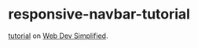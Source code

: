 # responsive-navbar-tutorial

[tutorial](https://www.youtube.com/watch?v=At4B7A4GOPg&list=PLZlA0Gpn_vH8mpXIUHjWoMAAgoCEinL0R&index=5&t=0s) on [Web Dev Simplified](https://www.youtube.com/channel/UCFbNIlppjAuEX4znoulh0Cw/playlists).
